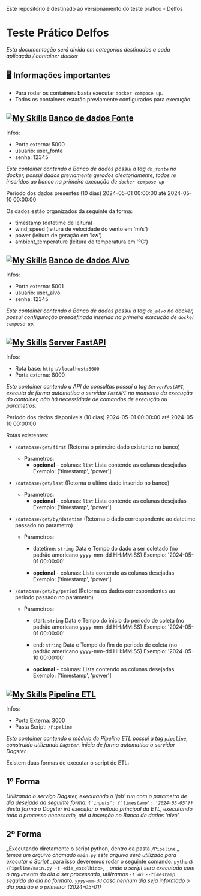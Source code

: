 Este repositório é destinado ao versionamento do teste prático - Delfos

Teste Prático Delfos
====================

 _Esta documentação será divida em categorias destinadas a cada aplicação / container docker_

🖥️ Informações importantes
--------------------------

- Para rodar os containers basta executar `docker compose up`.
- Todos os containers estarão previamente configurados para execução.

[![My Skills](https://skillicons.dev/icons?i=postgresql)](https://skillicons.dev) [Banco de dados Fonte](https://github.com/lucasspecht1/Teste_Data_Eng/tree/BancoFonte)
------------------

Infos:
  - Porta externa: 5000
  - usuario: user_fonte
  - senha: 12345

_Este container contendo o Banco de dados possui a tag `db_fonte` no docker,_
_possui dados previamente gerados aleatoriamente, todos re inseridos ao banco_
_na primeira execução de `docker compose up`_

Periodo dos dados presentes (10 dias) 2024-05-01 00:00:00 até 2024-05-10 00:00:00

Os dados estão organizados da seguinte da forma:
  - timestamp (datetime de leitura)
  - wind_speed (leitura de velocidade do vento em 'm/s')
  - power (leitura de geração em 'kw')
  - ambient_temperature (leitura de temperatura em 'ºC')

[![My Skills](https://skillicons.dev/icons?i=postgresql)](https://skillicons.dev) [Banco de dados Alvo](https://github.com/lucasspecht1/Teste_Data_Eng/tree/BancoAlvo)
------------------

Infos:
  - Porta externa: 5001
  - usuario: user_alvo
  - senha: 12345

_Este container contendo o Banco de dados possui a tag `db_alvo` no docker,_
_possui configuração preedefinada inserida na primeira execução de `docker compose up`._

[![My Skills](https://skillicons.dev/icons?i=fastapi)](https://skillicons.dev) [Server FastAPI](https://github.com/lucasspecht1/Teste_Data_Eng/tree/ServerFastAPI)
------------------

Infos:
  - Rota base: `http://localhost:8000`
  - Porta externa: 8000

_Este container contendo a API de consultas possui a tag `ServerFastAPI`,_
_executa de forma automatica o servidor `FastAPI` no momento da execução do container,_
_não há necessidade de comandos de execução ou parametros._

Periodo dos dados disponiveis (10 dias) 2024-05-01 00:00:00 até 2024-05-10 00:00:00

Rotas existentes:
  - `/database/get/first` (Retorna o primeiro dado existente no banco)
    - Parametros:
        - **opcional** - colunas: `list` Lista contendo as colunas desejadas 
                         Exemplo: ['timestamp', 'power']
 
  - `/database/get/last` (Retorna o ultimo dado inserido no banco)
    - Parametros:
        - **opcional** - colunas: `list` Lista contendo as colunas desejadas 
                         Exemplo: ['timestamp', 'power']

  - `/database/get/by/datetime` (Retorna o dado correspondente ao datetime passado no parametro)
    - Parametros:
        - datetime: `string` Data e Tempo do dado a ser coletado (no padrão americano yyyy-mm-dd HH:MM:SS)
           Exemplo: '2024-05-01 00:00:00'

        - **opcional** - colunas: Lista contendo as colunas desejadas 
                         Exemplo: ['timestamp', 'power']

  - `/database/get/by/period` (Retorna os dados correspondentes ao periodo passado no parametro)
    - Parametros:
        - start: `string` Data e Tempo do inicio do periodo de coleta (no padrão americano yyyy-mm-dd HH:MM:SS)
           Exemplo: '2024-05-01 00:00:00'

        - end: `string` Data e Tempo do fim do periodo de coleta (no padrão americano yyyy-mm-dd HH:MM:SS)
           Exemplo: '2024-05-10 00:00:00'

        - **opcional** - colunas: Lista contendo as colunas desejadas 
                         Exemplo: ['timestamp', 'power']

[![My Skills](https://skillicons.dev/icons?i=python)](https://skillicons.dev) [Pipeline ETL](https://github.com/lucasspecht1/Teste_Data_Eng/tree/Pipeline)
------------------

Infos:
  - Porta Externa: 3000
  - Pasta Script: `/Pipeline`

_Este container contendo o módulo de Pipeline ETL possui a tag `pipeline`,_
_construido utilizando `Dagster`, inicia de forma automatica o servidor Dagster._

Existem duas formas de executar o script de ETL:

**1º Forma**
------------
_Utilizando o serviço Dagster, executando o 'job' run com o parametro de dia desejado da seguinte forma: `{'inputs': {'timestamp': '2024-05-05'}}`_
_desta forma o Dagster irá executar o método principal da ETL, executando todo o processo necessario, até a inserção no Banco de dados 'alvo'_

**2º Forma**
------------
_Executando diretamente o script python, dentro da pasta `/Pipeline` _
_temos um arquivo chamado `main.py` este arquivo será utilizado para executar o Script_
_para isso deveremos rodar o seguinte comando: `python3 /Pipeline/main.py -t <dia_escolhido>`, _
_onde o script sera executado com o argumento do dia a ser processado, utilizamos `-t ou --timestamp` seguido do dia no formato: `yyyy-mm-dd`_
_caso nenhum dia sejá informado o dia padrão é o primeiro: (2024-05-01)_

